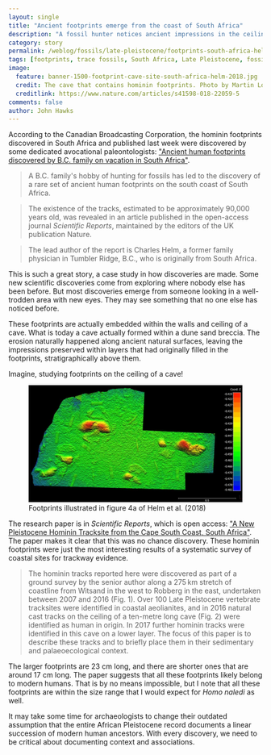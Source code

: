 ```yaml
---
layout: single
title: "Ancient footprints emerge from the coast of South Africa"
description: "A fossil hunter notices ancient impressions in the ceiling and walls of a cave."
category: story
permalink: /weblog/fossils/late-pleistocene/footprints-south-africa-helm-2018.html
tags: [footprints, trace fossils, South Africa, Late Pleistocene, fossils]
image:
  feature: banner-1500-footprint-cave-site-south-africa-helm-2018.jpg
  credit: The cave that contains hominin footprints. Photo by Martin Lockley CC-BY
  creditlink: https://www.nature.com/articles/s41598-018-22059-5
comments: false
author: John Hawks
---
```



According to the Canadian Broadcasting Corporation, the hominin footprints discovered in South Africa and published last week were discovered by some dedicated avocational paleontologists: <a href="http://www.cbc.ca/news/canada/british-columbia/tumbler-ridge-south-africa-1.4555438">"Ancient human footprints discovered by B.C. family on vacation in South Africa"</a>.

<blockquote>A B.C. family's hobby of hunting for fossils has led to the discovery of a rare set of ancient human footprints on the south coast of South Africa.</blockquote>

<blockquote>The existence of the tracks, estimated to be approximately 90,000 years old, was revealed in an article published in the open-access journal <em>Scientific Reports</em>, maintained by the editors of the UK publication Nature. </blockquote>

<blockquote>The lead author of the report is Charles Helm, a former family physician in Tumbler Ridge, B.C., who is originally from South Africa.</blockquote>

This is such a great story, a case study in how discoveries are made. Some new scientific discoveries come from exploring where nobody else has been before. But most discoveries emerge from someone looking in a well-trodden area with new eyes. They may see something that no one else has noticed before.

These footprints are actually embedded within the walls and ceiling of a cave. What is today a cave actually formed within a dune sand breccia. The erosion naturally happened along ancient natural surfaces, leaving the impressions preserved within layers that had originally filled in the footprints, stratigraphically above them.

Imagine, studying footprints on the ceiling of a cave!

<figure>
<img src="/images/footprints-south-africa-helm-2018.jpg" alt="Footprints in figure 4a of Helm et al 2018" />
<figcaption>Footprints illustrated in figure 4a of Helm et al. (2018)</figcaption>
</figure>

The research paper is in <em>Scientific Reports</em>, which is open access: <a href="http://dx.doi.org/10.1038/s41598-018-22059-5">"A New Pleistocene Hominin Tracksite from the Cape South Coast, South Africa"</a>. The paper makes it clear that this was no chance discovery. These hominin footprints were just the most interesting results of a systematic survey of coastal sites for trackway evidence.

<blockquote>The hominin tracks reported here were discovered as part of a ground survey by the senior author along a 275 km stretch of coastline from Witsand in the west to Robberg in the east, undertaken between 2007 and 2016 (Fig. 1). Over 100 Late Pleistocene vertebrate tracksites were identified in coastal aeolianites, and in 2016 natural cast tracks on the ceiling of a ten-metre long cave (Fig. 2) were identified as human in origin. In 2017 further hominin tracks were identified in this cave on a lower layer. The focus of this paper is to describe these tracks and to briefly place them in their sedimentary and palaeoecological context.</blockquote>


The larger footprints are 23 cm long, and there are shorter ones that are around 17 cm long. The paper suggests that all these footprints likely belong to modern humans. That is by no means impossible, but I note that all these footprints are within the size range that I would expect for <em>Homo naledi</em> as well.

It may take some time for archaeologists to change their outdated assumption that the entire African Pleistocene record documents a linear succession of modern human ancestors. With every discovery, we need to be critical about documenting context and associations.

